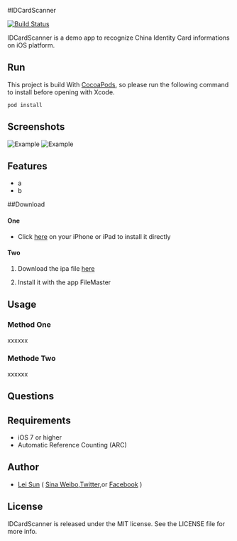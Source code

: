 


#IDCardScanner

[![Build Status](https://travis-ci.org/nextsun/IDCardScanner.svg?branch=master)](https://travis-ci.org/nextsun/IDCardScanner)




IDCardScanner is a demo app to recognize China Identity Card informations on iOS platform.

## Run

This project is build With [CocoaPods](http://cocoapods.org), so please run the following command to install  before opening with Xcode.

    pod install

## Screenshots

![Example](./Screens/example.gif "Example View")
![Example](./Screens/example.png "Example View")





## Features

- a
- b


##Download

#### One

* Click  [here](https://dn-nextsun.qbox.me/itms-services.html?action=download-manifest&url=https://raw.githubusercontent.com/nextsun/IDCardScanner/master/Docs/Publish/app.plist)  on your iPhone or iPad to install it directly

#### Two



1. Download the ipa file [here](https://raw.githubusercontent.com/nextsun/IDCardScanner/master/Docs/Publish/app.ipa)

2. Install it with the app FileMaster


## Usage

### Method One

xxxxxx

### Methode Two

xxxxxx




## Questions



## Requirements

- iOS 7 or higher
- Automatic Reference Counting (ARC)

## Author

- [Lei Sun](http://github.com/nextsun) ( [Sina Weibo](https://weibo.com/nextsun),[Twitter](https://twitter.com/nextsuncn),or [Facebook](https://www.facebook.com/sunleibest) )

## License

IDCardScanner is released under the MIT license. See the LICENSE file for more info.
